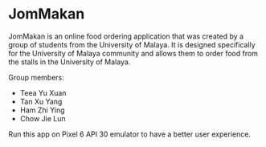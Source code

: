 # JomMakan

JomMakan is an online food ordering application that was created by a group of students from the University of Malaya. It is designed specifically for the University of Malaya community and allows them to order food from the stalls in the University of Malaya.

Group members:
- Teea Yu Xuan
- Tan Xu Yang
- Ham Zhi Ying
- Chow Jie Lun

Run this app on Pixel 6 API 30 emulator to have a better user experience.
